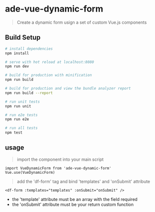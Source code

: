 # ade-vue-dynamic-form

> Create a dynamic form usign a set of custom Vue.js components

## Build Setup

``` bash
# install dependencies
npm install

# serve with hot reload at localhost:8080
npm run dev

# build for production with minification
npm run build

# build for production and view the bundle analyzer report
npm run build --report

# run unit tests
npm run unit

# run e2e tests
npm run e2e

# run all tests
npm test
```

## usage

> import the component into your main script

```
import VueDynamicForm from 'ade-vue-dynamic-form'
Vue.use(VueDynamicForm)
```

> add the 'df-form' tag and bind 'templates' and 'onSubmit' attribute

```
<df-form :templates="templates" :onSubmit="onSubmit" />
```

- the 'template' attribute must be an array with the field required
- the 'onSubmit' attribute must be your return custom function
